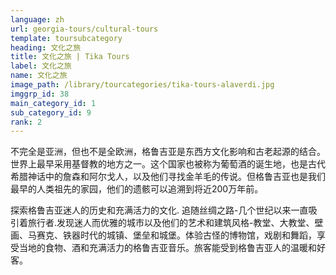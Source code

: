 ```yaml
---
language: zh
url: georgia-tours/cultural-tours
template: toursubcategory
heading: 文化之旅
title: 文化之旅 | Tika Tours
label: 文化之旅
name: 文化之旅
image_path: /library/tourcategories/tika-tours-alaverdi.jpg
imggrp_id: 38
main_category_id: 1
sub_category_id: 9
rank: 2
---
```

<div class="row content-row"><!-- 1486 (2)-->
<div class="col-xs-12 col-sm-6 col-md-6"><!-- 1982 -->
不完全是亚洲，但也不是全欧洲，格鲁吉亚是东西方文化影响和古老起源的结合。世界上最早采用基督教的地方之一。这个国家也被称为葡萄酒的诞生地，也是古代希腊神话中的詹森和阿尔戈人，以及他们寻找金羊毛的传说。但格鲁吉亚也是我们最早的人类祖先的家园，他们的遗骸可以追溯到将近200万年前。

</div>

<div class="col-xs-12 col-sm-6 col-md-6"><!-- 1983 -->

探索格鲁吉亚迷人的历史和充满活力的文化. 追随丝绸之路-几个世纪以来一直吸引着旅行者.发现迷人而优雅的城市以及他们的艺术和建筑风格-教堂、大教堂、壁画、马赛克、铁器时代的城镇、堡垒和城堡。体验古怪的博物馆，戏剧和舞蹈，享受当地的食物、酒和充满活力的格鲁吉亚音乐。旅客能受到格鲁吉亚人的温暖和好客。


</div>

</div>

